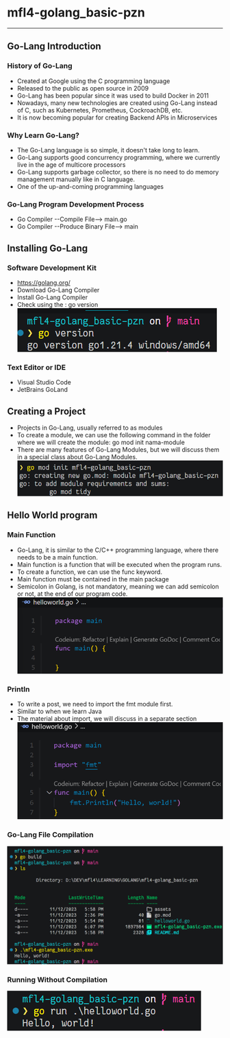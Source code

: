 # mfl4-golang_basic-pzn
---

## Go-Lang Introduction

### History of Go-Lang
- Created at Google using the C programming language
- Released to the public as open source in 2009
- Go-Lang has been popular since it was used to build Docker in 2011 
- Nowadays, many new technologies are created using Go-Lang instead of C, such as Kubernetes, Prometheus, CockroachDB, etc.
- It is now becoming popular for creating Backend APIs in Microservices

### Why Learn Go-Lang?
- The Go-Lang language is so simple, it doesn't take long to learn.
- Go-Lang supports good concurrency programming, where we currently live in the age of multicore processors
- Go-Lang supports garbage collector, so there is no need to do memory management manually like in C language.
- One of the up-and-coming programming languages

### Go-Lang Program Development Process
- Go Compiler --Compile File--> main.go
- Go Compiler --Produce Binary File--> main

## Installing Go-Lang

### Software Development Kit
- https://golang.org/
- Download Go-Lang Compiler
- Install Go-Lang Compiler
- Check using the : go version
![go version](assets/version.png)

### Text Editor or IDE
- Visual Studio Code
- JetBrains GoLand

## Creating a Project
- Projects in Go-Lang, usually referred to as modules
- To create a module, we can use the following command in the folder where we will create the module: go mod init nama-module
- There are many features of Go-Lang Modules, but we will discuss them in a special class about Go-Lang Modules.
![go mod init](assets/modinit.png)

## Hello World program

### Main Function
- Go-Lang, it is similar to the C/C++ programming language, where there needs to be a main function.
- Main function is a function that will be executed when the program runs.
- To create a function, we can use the func keyword.
- Main function must be contained in the main package
- Semicolon in Golang, is not mandatory, meaning we can add semicolon or not, at the end of our program code.
![Main Function](assets/mainfunction.png)

### Println
- To write a post, we need to import the fmt module first. 
- Similar to when we learn Java
- The material about import, we will discuss in a separate section
![Hello World Program](assets/helloworldprogram.png)

### Go-Lang File Compilation
![go build](assets/build.png)

### Running Without Compilation
![go run](assets/run.png)